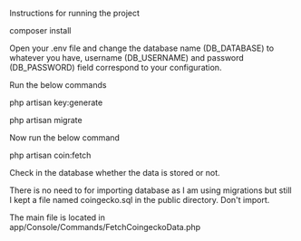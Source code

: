 Instructions for running the project

composer install 

Open your .env file and change the database name (DB_DATABASE) to whatever you have, username (DB_USERNAME) and password (DB_PASSWORD) field correspond to your configuration.

Run the below commands

php artisan key:generate

php artisan migrate

Now run the below command

php artisan coin:fetch 

Check in the database whether the data is stored or not.

There is no need to for importing database as I am using migrations but still I kept a file named coingecko.sql in the public directory. Don't import.


The main file is located in app/Console/Commands/FetchCoingeckoData.php
